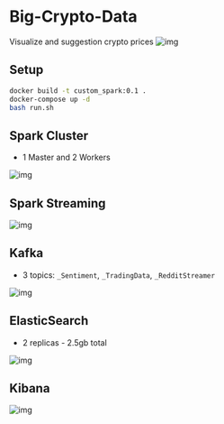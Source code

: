 # Big-Crypto-Data
Visualize and suggestion crypto prices
![img](https://i.imgur.com/VxeVV1R.png)

## Setup
~~~bash
docker build -t custom_spark:0.1 .
docker-compose up -d
bash run.sh
~~~

## Spark Cluster
- 1 Master and 2 Workers

![img](https://i.imgur.com/mftylB4.png)

## Spark Streaming
![img](https://i.imgur.com/BW1MSTp.png)

## Kafka
- 3 topics: `_Sentiment`, `_TradingData`, `_RedditStreamer`

![img](https://i.imgur.com/tw6gRmP.png)

## ElasticSearch
- 2 replicas - 2.5gb total

![img](https://i.imgur.com/wOXVFEE.png)

## Kibana
![img](https://i.imgur.com/yQ4BP5B.png)
